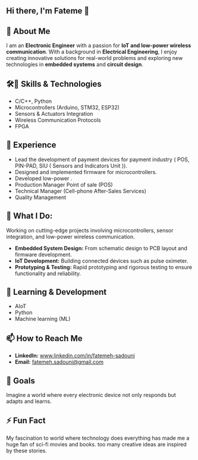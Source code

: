 ## Hi there, I'm Fateme 👋

## 💬 About Me
I am an **Electronic Engineer** with a passion for **IoT and low-power wireless communication**. With a background in **Electrical Engineering**, I enjoy creating innovative solutions for real-world problems and exploring new technologies in **embedded systems** and **circuit design**.


## 🛠🌟 Skills & Technologies
- C/C++, Python
- Microcontrollers (Arduino, STM32, ESP32)
- Sensors & Actuators Integration
- Wireless Communication Protocols
- FPGA
## 💼 Experience
  - Lead the development of payment devices for payment industry ( POS, PIN-PAD, SIU ( Sensors and Indicators Unit )).
  - Designed and implemented firmware for microcontrollers.
  - Developed low-power .
  - Production Manager Point of sale (POS)
  - Technical Manager (Cell-phone After-Sales Services)
  - Quality Management

## 🔭 What I Do:
Working on cutting-edge projects involving microcontrollers, sensor integration, and low-power wireless communication.

- **Embedded System Design:** From schematic design to PCB layout and firmware development.
- **IoT Development:** Building connected devices such as pulse oximeter. 
- **Prototyping & Testing:** Rapid prototyping and rigorous testing to ensure functionality and reliability.

## 🌱 Learning & Development
- AIoT
- Python
- Machine learning (ML) 

## 📫 How to Reach Me
- **LinkedIn:** www.linkedin.com/in/fatemeh-sadouni
- **Email:** fatemeh.sadouni@gmail.com

## 🎯 Goals
Imagine a world where every electronic device not only responds but adapts and learns.


## ⚡ Fun Fact
My fascination to world where technology does everything has made me a huge fan of sci-fi movies and books. too many creative ideas are inspired by these stories.



<!--
**fateme-sadouni/Fateme-Sadouni** is a ✨ _special_ ✨ repository because its `README.md` (this file) appears on your GitHub profile.

Here are some ideas to get you started:

- 🔭 I’m currently working on ...
- 🌱 I’m currently learning ...
- 👯 I’m looking to collaborate on ...
- 🤔 I’m looking for help with ...
- 💬 Ask me about ...
- 📫 How to reach me: ...
- 😄 Pronouns: ...
- ⚡ Fun fact: ...
-->
